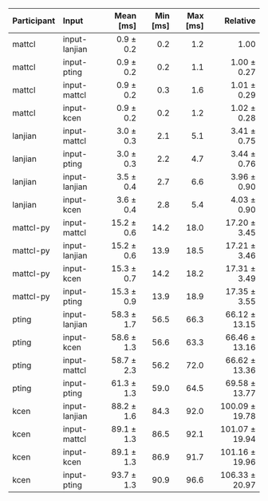 | Participant | Input | Mean [ms] | Min [ms] | Max [ms] | Relative |
|:---|:---|---:|---:|---:|---:|
| mattcl | input-lanjian | 0.9 ± 0.2 | 0.2 | 1.2 | 1.00 |
| mattcl | input-pting | 0.9 ± 0.2 | 0.2 | 1.1 | 1.00 ± 0.27 |
| mattcl | input-mattcl | 0.9 ± 0.2 | 0.3 | 1.6 | 1.01 ± 0.29 |
| mattcl | input-kcen | 0.9 ± 0.2 | 0.2 | 1.2 | 1.02 ± 0.28 |
| lanjian | input-mattcl | 3.0 ± 0.3 | 2.1 | 5.1 | 3.41 ± 0.75 |
| lanjian | input-pting | 3.0 ± 0.3 | 2.2 | 4.7 | 3.44 ± 0.76 |
| lanjian | input-lanjian | 3.5 ± 0.4 | 2.7 | 6.6 | 3.96 ± 0.90 |
| lanjian | input-kcen | 3.6 ± 0.4 | 2.8 | 5.4 | 4.03 ± 0.90 |
| mattcl-py | input-mattcl | 15.2 ± 0.6 | 14.2 | 18.0 | 17.20 ± 3.45 |
| mattcl-py | input-lanjian | 15.2 ± 0.6 | 13.9 | 18.5 | 17.21 ± 3.46 |
| mattcl-py | input-kcen | 15.3 ± 0.7 | 14.2 | 18.2 | 17.31 ± 3.49 |
| mattcl-py | input-pting | 15.3 ± 0.9 | 13.9 | 18.9 | 17.35 ± 3.55 |
| pting | input-lanjian | 58.3 ± 1.7 | 56.5 | 66.3 | 66.12 ± 13.15 |
| pting | input-kcen | 58.6 ± 1.3 | 56.6 | 63.3 | 66.46 ± 13.16 |
| pting | input-mattcl | 58.7 ± 2.3 | 56.2 | 72.0 | 66.62 ± 13.36 |
| pting | input-pting | 61.3 ± 1.3 | 59.0 | 64.5 | 69.58 ± 13.77 |
| kcen | input-lanjian | 88.2 ± 1.6 | 84.3 | 92.0 | 100.09 ± 19.78 |
| kcen | input-mattcl | 89.1 ± 1.3 | 86.5 | 92.1 | 101.07 ± 19.94 |
| kcen | input-kcen | 89.1 ± 1.3 | 86.9 | 91.7 | 101.16 ± 19.96 |
| kcen | input-pting | 93.7 ± 1.3 | 90.9 | 96.6 | 106.33 ± 20.97 |
